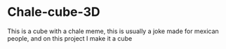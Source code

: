 # Chale-cube-3D
This is a cube with a chale meme, this is usually a joke made for mexican people, and on this project I make it a cube
